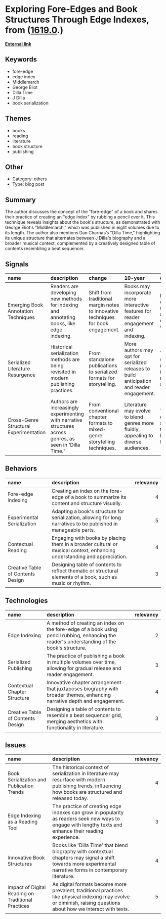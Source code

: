 # __Exploring Fore-Edges and Book Structures Through Edge Indexes__, from ([1619.0](https://kghosh.substack.com/p/1619.0).)

__[External link](https://austinkleon.substack.com/p/fun-with-the-fore-edge?utm_source=substack&utm_medium=email)__



## Keywords

* fore-edge
* edge index
* Middlemarch
* George Eliot
* Dilla Time
* J Dilla
* book serialization

## Themes

* books
* reading
* literature
* book structure
* publishing

## Other

* Category: others
* Type: blog post

## Summary

The author discusses the concept of the "fore-edge" of a book and shares their practice of creating an "edge index" by rubbing a pencil over it. This technique reveals insights about the book's structure, as demonstrated with George Eliot's "Middlemarch," which was published in eight volumes due to its length. The author also mentions Dan Charnas’s "Dilla Time," highlighting its unique structure that alternates between J Dilla's biography and a broader musical context, complemented by a creatively designed table of contents resembling a beat sequencer.

## Signals

| name                                   | description                                                                                              | change                                                                            | 10-year                                                                                   | driving-force                                                             |   relevancy |
|:---------------------------------------|:---------------------------------------------------------------------------------------------------------|:----------------------------------------------------------------------------------|:------------------------------------------------------------------------------------------|:--------------------------------------------------------------------------|------------:|
| Emerging Book Annotation Techniques    | Readers are developing new methods for indexing and annotating books, like edge indexing.                | Shift from traditional margin notes to innovative techniques for book engagement. | Books may incorporate more interactive features for reader engagement and indexing.       | Desire for deeper understanding and connection with literature.           |           4 |
| Serialized Literature Resurgence       | Historical serialization methods are being revisited in modern publishing practices.                     | From standalone publications to serialized formats for storytelling.              | More authors may opt for serialized releases to build anticipation and reader engagement. | The need for sustained reader interest and marketing strategies.          |           4 |
| Cross-Genre Structural Experimentation | Authors are increasingly experimenting with narrative structures across genres, as seen in 'Dilla Time.' | From conventional chapter formats to mixed-genre storytelling techniques.         | Literature may evolve to blend genres more fluidly, appealing to diverse audiences.       | The influence of multimedia storytelling on traditional literature forms. |           5 |

## Behaviors

| name                              | description                                                                                                             |   relevancy |
|:----------------------------------|:------------------------------------------------------------------------------------------------------------------------|------------:|
| Fore-edge Indexing                | Creating an index on the fore-edge of a book to summarize its content and structure visually.                           |           4 |
| Experimental Serialization        | Adapting a book's structure for serialization, allowing for long narratives to be published in manageable parts.        |           5 |
| Contextual Reading                | Engaging with books by placing them in a broader cultural or musical context, enhancing understanding and appreciation. |           4 |
| Creative Table of Contents Design | Designing table of contents to reflect thematic or structural elements of a book, such as music or rhythm.              |           3 |

## Technologies

| name                              | description                                                                                                                                  |   relevancy |
|:----------------------------------|:---------------------------------------------------------------------------------------------------------------------------------------------|------------:|
| Edge Indexing                     | A method of creating an index on the fore-edge of a book using pencil rubbing, enhancing the reader's understanding of the book's structure. |           2 |
| Serialized Publishing             | The practice of publishing a book in multiple volumes over time, allowing for gradual release and reader engagement.                         |           3 |
| Contextual Chapter Structure      | Innovative chapter arrangement that juxtaposes biography with broader themes, enhancing narrative depth and engagement.                      |           4 |
| Creative Table of Contents Design | Designing a table of contents to resemble a beat sequencer grid, merging aesthetics with functionality in literature.                        |           3 |

## Issues

| name                                               | description                                                                                                                                                        |   relevancy |
|:---------------------------------------------------|:-------------------------------------------------------------------------------------------------------------------------------------------------------------------|------------:|
| Book Serialization and Publication Trends          | The historical context of serialization in literature may resurface with modern publishing trends, influencing how books are structured and released today.        |           4 |
| Edge Indexing as a Reading Tool                    | The practice of creating edge indexes can grow in popularity as readers seek new ways to engage with lengthy texts and enhance their reading experience.           |           3 |
| Innovative Book Structures                         | Books like 'Dilla Time' that blend biography with contextual chapters may signal a shift towards more experimental narrative forms in contemporary literature.     |           4 |
| Impact of Digital Reading on Traditional Practices | As digital formats become more prevalent, traditional practices like physical indexing may evolve or diminish, raising questions about how we interact with texts. |           5 |